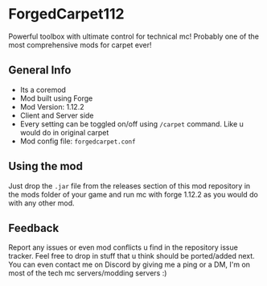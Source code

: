 # ForgedCarpet112
Powerful toolbox with ultimate control for technical mc!
Probably one of the most comprehensive mods for carpet ever!

## General Info
- Its a coremod
- Mod built using Forge
- Mod Version: 1.12.2
- Client and Server side
- Every setting can be toggled on/off using `/carpet` command. Like u would do in original carpet
- Mod config file: `forgedcarpet.conf`
  
## Using the mod
Just drop the `.jar` file from the releases section of this mod repository in the mods folder of your game and run mc with 
forge 1.12.2 as you would do with any other mod.

## Feedback
Report any issues or even mod conflicts u find in the repository issue tracker.
Feel free to drop in stuff that u think should be ported/added next.
You can even contact me on Discord by giving me a ping or a DM, I'm on most of the tech mc servers/modding servers :)

